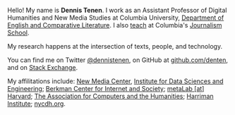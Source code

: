 <p>Hello! My name is <b>Dennis Tenen</b>. I work as an Assistant Professor of Digital Humanities and New Media Studies at Columbia University, <a href="http://english.columbia.edu/people/profile/453">Department of English and Comparative Literature</a>. I also <a href="https://github.com/ledeprogram/courses">teach</a> at Columbia's <a href="http://www.journalism.columbia.edu/page/1058-the-lede-program-an-introduction-to-data-practices/906">Journalism School</a>.</p>

<p>My research happens at the intersection of texts, people, and technology.</p>

<p>You can find me on Twitter <a href="https://twitter.com/dennistenen">@dennistenen</a>, on GitHub at <a href="https://github.com/denten">github.com/denten</a>, and on <a href="http://stackexchange.com/users/2026874/denten?tab=accounts">Stack Exchange</a>.</p>

<p>My affilitations include:
<a href="http://idse.columbia.edu/new-media">New Media Center</a>, 
<a href="http://idse.columbia.edu/">Institute for Data Sciences and Engineering</a>; 
<a href="http://cyber.law.harvard.edu/">Berkman Center for Internet and Society</a>; 
<a href="http://metalab.harvard.edu/">metaLab [at] Harvard</a>; 
<a href="http://ach.org/">The Association for Computers and the Humanities</a>; 
<a href="http://harriman.columbia.edu/">Harriman Institute</a>; 
<a href="http://nycdh.org/">nycdh.org</a>.

